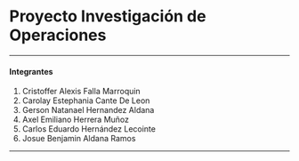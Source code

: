# Proyecto Investigación de Operaciones
------------
#### Integrantes
1. Cristoffer Alexis Falla Marroquin
2. Carolay Estephania Cante De Leon
3. Gerson Natanael Hernandez Aldana
4. Axel Emiliano Herrera Muñoz
5. Carlos Eduardo Hernández Lecointe
6. Josue Benjamin Aldana Ramos 
------------
